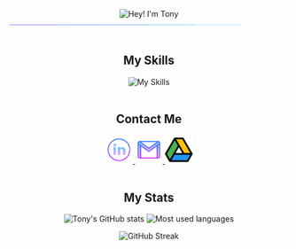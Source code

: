 <div align="center">
  <div>
    <img src="https://readme-typing-svg.demolab.com?font=Operator+Mono&size=37&pause=1000&center=true&vCenter=true&width=600&lines=Hey%2C+I'm+Tony! 👋;Welcome+to+my+Profile! 🌟" alt="Hey! I'm Tony">
    <img src="./assets/line.gif">
  </div>
<br>
  <div>
    <h2>My Skills</h2>
    <img src="https://skillicons.dev/icons?i=react,express,sequelize,postgres,nodejs,postman,js,tailwind,materialui,git,html,css,python" alt="My Skills" />
  </div>
<br>
 <div>
    <h2>Contact Me</h2>
    <a href="https://www.linkedin.com/in/tony-a-630605251/" target="blank">
      <img alt="linkedin logo" height="50" width="50" src="./assets/linkedin.png"/>
    </a>
    <a href="mailto:tony.devopsuk@gmail.com" target="blank">
      <img alt="gmail logo" height="50" width="50" src="assets/gmail.png" />
    </a>
   <a href="https://drive.google.com/file/d/1PGgUgzhUjZjRBYNxlWrKf2LgHQR4s5aJ/view?usp=sharing" target="blank">
      <img alt="google drive" height="50" width="50" src="assets/2111390.png" />
    </a>   
  </div>

  <br/>
  <h2 align="center">My Stats</h2>
<div align="center" >
  
![Tony's GitHub stats](https://github-readme-stats.vercel.app/api?username=tony-devops&theme=react&hide=stars,issues)
  <img src="https://github-readme-stats2-olive.vercel.app/api/top-langs/?username=tony-devops&langs_count=6&card_width=500&bg_color=000000&text_color=0079fa&hide_border=true&layout=compact" alt="Most used languages">

  <img src="https://streak-stats.demolab.com/?user=tony-devops&theme=highcontrast" alt="GitHub Streak">
</div>

